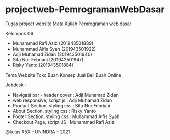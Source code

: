 # projectweb-PemrogramanWebDasar
Tugas project website 
Mata Kuliah Pemrograman web dasar

Kelompok 06

- Muhammad Rafi Aziz	(201943501889)
- Muhammad Alfis Syah (201943501922)
- Adji Muhamad Zidan 	(201943501940)
- Sifa Nur Febriani 	(201943501947)
- Risky Yanto 		    (201943501884)

Tema Website Toko Buah Konsep Jual Beli Buah Online

Jobdesk :

- Navigasi bar - header cover     : Adji Muhamad Zidan
- web responsive, script js       : Adji Muhamad Zidan
- Product Section, styling css    : Sifa Nur Febriani
- About Section, styling css      : Risky Yanto
- Footer Section, styling css     : Muhammad Alfis Syah
- Checkout Page, script JS        : Muhammad Rafi Aziz

@kelas R5X - UNINDRA - 2021


